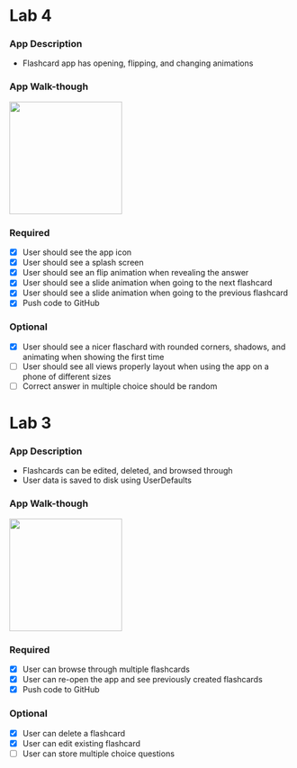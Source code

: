 # Lab 4

### App Description
- Flashcard app has opening, flipping, and changing animations

### App Walk-though
<img src="https://user-images.githubusercontent.com/109322859/197370928-ebce3ac4-8b2e-4f4d-a5e1-4de6460cfc86.gif" width=200><br>

### Required
- [x] User should see the app icon 
- [x] User should see a splash screen
- [x] User should see an flip animation when revealing the answer
- [x] User should see a slide animation when going to the next flashcard
- [x] User should see a slide animation when going to the previous flashcard
- [x] Push code to GitHub
### Optional
- [x] User should see a nicer flaschard with rounded corners, shadows, and animating when showing the first time
- [ ] User should see all views properly layout when using the app on a phone of different sizes
- [ ] Correct answer in multiple choice should be random

# Lab 3

### App Description
- Flashcards can be edited, deleted, and browsed through
- User data is saved to disk using UserDefaults

### App Walk-though
<img src="https://user-images.githubusercontent.com/109322859/194774272-ac0c6f16-2d8e-4095-8775-d484c3a85a4b.gif" width=200><br>

### Required
- [x] User can browse through multiple flashcards
- [x] User can re-open the app and see previously created flashcards
- [x] Push code to GitHub
### Optional
- [x] User can delete a flashcard
- [x] User can edit existing flashcard
- [ ] User can store multiple choice questions
